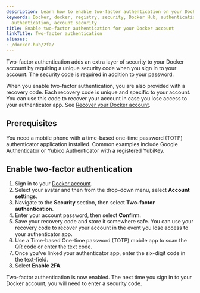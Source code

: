 ```yaml
---
description: Learn how to enable two-factor authentication on your Docker account
keywords: Docker, docker, registry, security, Docker Hub, authentication, two-factor
  authentication, account security
title: Enable two-factor authentication for your Docker account
linkTitle: Two-factor authentication
aliases:
- /docker-hub/2fa/
---
```


Two-factor authentication adds an extra layer of security to your Docker
account by requiring a unique security code when you sign in to your account. The
security code is required in addition to your password.

When you enable two-factor authentication, you are also provided with a recovery
code. Each recovery code is unique and specific to your account. You can use
this code to recover your account in case you lose access to your authenticator
app. See [Recover your Docker account](recover-hub-account/).

## Prerequisites

You need a mobile phone with a time-based one-time password (TOTP) authenticator
application installed. Common examples include Google Authenticator or Yubico
Authenticator with a registered YubiKey.

## Enable two-factor authentication

1. Sign in to your [Docker account](https://app.docker.com/login).
2. Select your avatar and then from the drop-down menu, select **Account settings**.
3. Navigate to the **Security** section, then select **Two-factor authentication**.
4. Enter your account password, then select **Confirm**.
5. Save your recovery code and store it somewhere safe. You can use your recovery code to recover your account in the event you lose access to your authenticator app.
6. Use a Time-based One-time password (TOTP) mobile app to scan the QR code or enter the text code.
7. Once you've linked your authenticator app, enter the six-digit code in the text-field.
8. Select **Enable 2FA**.

Two-factor authentication is now enabled. The next time you sign
in to your Docker account, you will need to enter a security code.
